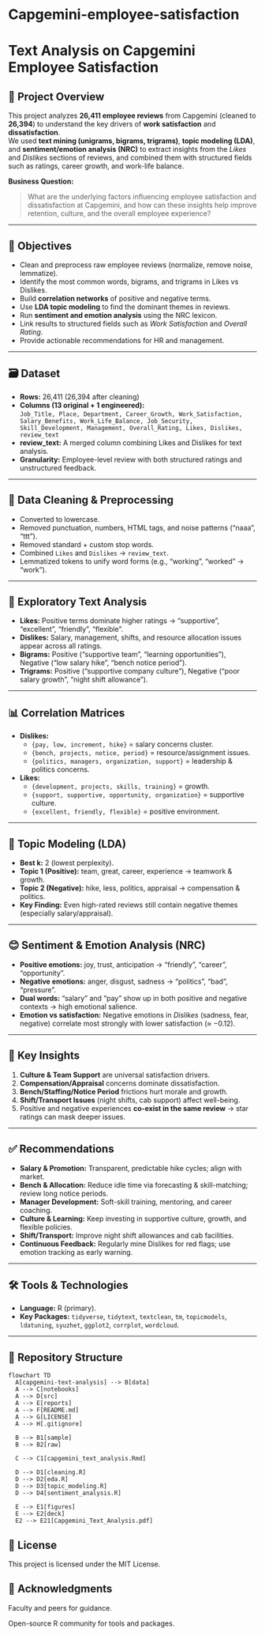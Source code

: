 # Capgemini-employee-satisfaction
# Text Analysis on Capgemini Employee Satisfaction

## 📌 Project Overview
This project analyzes **26,411 employee reviews** from Capgemini (cleaned to **26,394**) to understand the key drivers of **work satisfaction** and **dissatisfaction**.  
We used **text mining (unigrams, bigrams, trigrams)**, **topic modeling (LDA)**, and **sentiment/emotion analysis (NRC)** to extract insights from the *Likes* and *Dislikes* sections of reviews, and combined them with structured fields such as ratings, career growth, and work-life balance.

**Business Question:**  
> What are the underlying factors influencing employee satisfaction and dissatisfaction at Capgemini, and how can these insights help improve retention, culture, and the overall employee experience?

---

## 🎯 Objectives
- Clean and preprocess raw employee reviews (normalize, remove noise, lemmatize).
- Identify the most common words, bigrams, and trigrams in Likes vs Dislikes.
- Build **correlation networks** of positive and negative terms.
- Use **LDA topic modeling** to find the dominant themes in reviews.
- Run **sentiment and emotion analysis** using the NRC lexicon.
- Link results to structured fields such as *Work Satisfaction* and *Overall Rating*.
- Provide actionable recommendations for HR and management.

---

## 🗃️ Dataset
- **Rows:** 26,411 (26,394 after cleaning)
- **Columns (13 original + 1 engineered):**  
  `Job_Title, Place, Department, Career_Growth, Work_Satisfaction, Salary_Benefits, Work_Life_Balance, Job_Security, Skill_Development, Management, Overall_Rating, Likes, Dislikes, review_text`  
- **review_text:** A merged column combining Likes and Dislikes for text analysis.
- **Granularity:** Employee-level review with both structured ratings and unstructured feedback.

---

## 🧹 Data Cleaning & Preprocessing
- Converted to lowercase.  
- Removed punctuation, numbers, HTML tags, and noise patterns (“naaa”, “ttt”).  
- Removed standard + custom stop words.  
- Combined `Likes` and `Dislikes` → `review_text`.  
- Lemmatized tokens to unify word forms (e.g., “working”, “worked” → “work”).

---

## 🔎 Exploratory Text Analysis
- **Likes:** Positive terms dominate higher ratings → “supportive”, “excellent”, “friendly”, “flexible”.  
- **Dislikes:** Salary, management, shifts, and resource allocation issues appear across all ratings.  
- **Bigrams:** Positive (“supportive team”, “learning opportunities”), Negative (“low salary hike”, “bench notice period”).  
- **Trigrams:** Positive (“supportive company culture”), Negative (“poor salary growth”, “night shift allowance”).

---

## 📊 Correlation Matrices
- **Dislikes:**  
  - `{pay, low, increment, hike}` = salary concerns cluster.  
  - `{bench, projects, notice, period}` = resource/assignment issues.  
  - `{politics, managers, organization, support}` = leadership & politics concerns.  
- **Likes:**  
  - `{development, projects, skills, training}` = growth.  
  - `{support, supportive, opportunity, organization}` = supportive culture.  
  - `{excellent, friendly, flexible}` = positive environment.

---

## 🧠 Topic Modeling (LDA)
- **Best k:** 2 (lowest perplexity).  
- **Topic 1 (Positive):** team, great, career, experience → teamwork & growth.  
- **Topic 2 (Negative):** hike, less, politics, appraisal → compensation & politics.  
- **Key Finding:** Even high-rated reviews still contain negative themes (especially salary/appraisal).

---

## 😊 Sentiment & Emotion Analysis (NRC)
- **Positive emotions:** joy, trust, anticipation → “friendly”, “career”, “opportunity”.  
- **Negative emotions:** anger, disgust, sadness → “politics”, “bad”, “pressure”.  
- **Dual words:** “salary” and “pay” show up in both positive and negative contexts → high emotional salience.  
- **Emotion vs satisfaction:** Negative emotions in *Dislikes* (sadness, fear, negative) correlate most strongly with lower satisfaction (≈ −0.12).

---

## 📌 Key Insights
1. **Culture & Team Support** are universal satisfaction drivers.  
2. **Compensation/Appraisal** concerns dominate dissatisfaction.  
3. **Bench/Staffing/Notice Period** frictions hurt morale and growth.  
4. **Shift/Transport Issues** (night shifts, cab support) affect well-being.  
5. Positive and negative experiences **co-exist in the same review** → star ratings can mask deeper issues.

---

## ✅ Recommendations
- **Salary & Promotion:** Transparent, predictable hike cycles; align with market.  
- **Bench & Allocation:** Reduce idle time via forecasting & skill-matching; review long notice periods.  
- **Manager Development:** Soft-skill training, mentoring, and career coaching.  
- **Culture & Learning:** Keep investing in supportive culture, growth, and flexible policies.  
- **Shift/Transport:** Improve night shift allowances and cab facilities.  
- **Continuous Feedback:** Regularly mine Dislikes for red flags; use emotion tracking as early warning.

---

## 🛠️ Tools & Technologies
- **Language:** R (primary).  
- **Key Packages:** `tidyverse`, `tidytext`, `textclean`, `tm`, `topicmodels`, `ldatuning`, `syuzhet`, `ggplot2`, `corrplot`, `wordcloud`.  
---

## 📂 Repository Structure 

```mermaid
flowchart TD
  A[capgemini-text-analysis] --> B[data]
  A --> C[notebooks]
  A --> D[src]
  A --> E[reports]
  A --> F[README.md]
  A --> G[LICENSE]
  A --> H[.gitignore]

  B --> B1[sample]
  B --> B2[raw]

  C --> C1[capgemini_text_analysis.Rmd]

  D --> D1[cleaning.R]
  D --> D2[eda.R]
  D --> D3[topic_modeling.R]
  D --> D4[sentiment_analysis.R]

  E --> E1[figures]
  E --> E2[deck]
  E2 --> E21[Capgemini_Text_Analysis.pdf]
```
## 📜 License

This project is licensed under the MIT License.

## 🙏 Acknowledgments

Faculty and peers for guidance.

Open-source R community for tools and packages.
